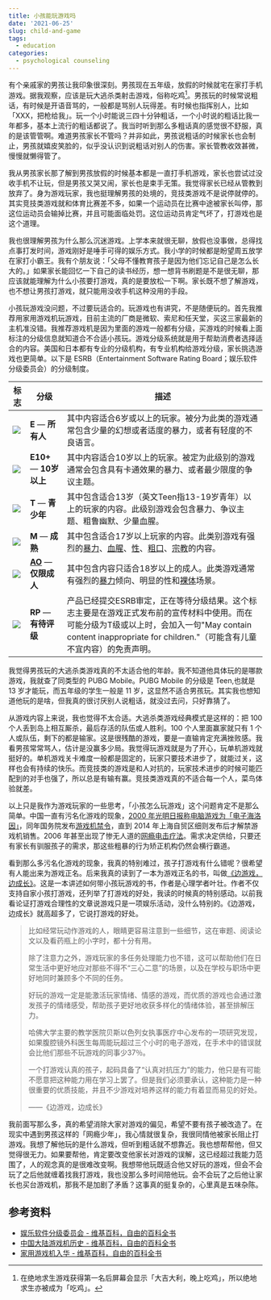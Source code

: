 ```yaml
---
title: 小孩能玩游戏吗
date: '2021-06-25'
slug: child-and-game
tags:
  - education
categories:
  - psychological counseling
---
```


有个亲戚家的男孩让我印象很深刻。男孩现在五年级，放假的时候就宅在家打手机游戏。据我观察，应该是玩大逃杀类射击游戏，俗称吃鸡[^ji]。男孩玩的时候常说粗话，有时候是开语音骂的，一般都是骂别人玩得差。有时候也指挥别人，比如「XXX，把枪给我」。玩一个小时能说三四十分钟粗话，一个小时说的粗话比我一年都多，基本上流行的粗话都说了。我当时听到那么多粗话真的感觉很不舒服，真的是该管管啊。难道男孩家长不管吗？并非如此，男孩说粗话的时候家长也会制止，男孩就嬉皮笑脸的，似乎没认识到说粗话对别人的伤害。家长管教收效甚微，慢慢就懒得管了。

[^ji]: 在绝地求生游戏获得第一名后屏幕会显示「大吉大利，晚上吃鸡」，所以绝地求生亦被成为「吃鸡」。

我从男孩家长那了解到男孩放假的时候基本都是一直打手机游戏，家长也尝试过没收手机不让玩，但是男孩又哭又闹，家长也是束手无策。我觉得家长已经从管教到放弃了。身为游戏玩家，我也挺理解男孩的处境的，竞技类游戏不是说停就停的。其实竞技类游戏就和体育比赛差不多，如果一个运动员在比赛中途被家长叫停，那这位运动员会输掉比赛，并且可能面临处罚。这位运动员肯定气坏了，打游戏也是这个道理。

我也很理解男孩为什么那么沉迷游戏。上学本来就很无聊，放假也没事做，总得找点事打发时间，游戏刚好是唾手可得的娱乐方式。我小学的时候都是盼望周五放学在家打小霸王。我有个朋友说：「父母不懂教育孩子是因为他们忘记自己是怎么长大的。」如果家长能回忆一下自己的读书经历，想一想背书刷题是不是很无聊，那应该就能理解为什么小孩要打游戏，真的是要放松一下啊。家长既不想了解游戏，也不想让男孩打游戏，就只能用没收手机这种没用的手段。

小孩玩游戏没问题，不过要玩适合的。玩游戏也有讲究，不是随便玩的。首先我推荐用家用游戏机玩游戏，目前主流的厂商是微软、索尼和任天堂，买这三家最新的主机准没错。我推荐游戏机是因为里面的游戏一般都有分级，买游戏的时候看上面标注的分级信息就知道合不合适小孩玩。游戏分级系统就是用于帮助消费者选择适合的内容。美国和日本都有专业的分级机构，有专业机构给游戏分级，家长挑选游戏也更简单。以下是 ESRB（Entertainment Software Rating Board；娱乐软件分级委员会）的分级制度。

| 标志                                                         | 分级                                                         | 描述                                                         |
| ------------------------------------------------------------ | ------------------------------------------------------------ | ------------------------------------------------------------ |
| ![](https://upload.wikimedia.org/wikipedia/commons/e/e0/ESRB_2013_Everyone.svg) | **E** — **所有人**                                           | 其中内容适合6岁或以上的玩家。被分为此类的游戏通常包含少量的幻想或者适度的暴力，或者有轻度的不良语言。 |
| ![](https://upload.wikimedia.org/wikipedia/commons/7/70/ESRB_2013_Everyone_10%2B.svg) | **E10+** — **10岁以上**                                      | 其中内容适合10岁以上的玩家。被定为此级别的游戏通常会包含具有卡通效果的暴力、或者最少限度的争议主题。 |
| ![](https://upload.wikimedia.org/wikipedia/commons/8/8f/ESRB_2013_Teen.svg) | **T** — **青少年**                                           | 其中包含适合13岁（英文Teen指13-19岁青年）以上的玩家的内容。此级别游戏会包含暴力、争议主题、粗鲁幽默、少量血腥。 |
| ![](https://upload.wikimedia.org/wikipedia/commons/8/8f/ESRB_2013_Teen.svg) | **M** — **成熟**                                             | 其中包含适合17岁以上玩家的内容。此类别游戏有强烈的[暴力](https://zh.wikipedia.org/wiki/暴力)、[血腥](https://zh.wikipedia.org/w/index.php?title=血腥&action=edit&redlink=1)、[性](https://zh.wikipedia.org/wiki/性_(生物學))、[粗口](https://zh.wikipedia.org/wiki/粗口)、[宗教](https://zh.wikipedia.org/wiki/宗教)的内容。 |
| ![](https://upload.wikimedia.org/wikipedia/commons/8/8d/ESRB_2013_Adults_Only.svg) | **[AO](https://zh.wikipedia.org/wiki/AO级游戏列表)** — **仅限成人** | 其中包含内容只适合18岁以上的成人。此类游戏通常有强烈的[暴力](https://zh.wikipedia.org/wiki/暴力)倾向、明显的性和[裸体](https://zh.wikipedia.org/wiki/裸体)场景。 |
| ![](https://upload.wikimedia.org/wikipedia/commons/4/45/ESRB_2013_Rating_Pending.svg) | **RP** — **有待评级**                                        | 产品已经提交ESRB审定，正在等待分级结果。这个标志主要是在游戏正式发布前的宣传材料中使用。而在可能分级为T级或以上时，会加入一句"May contain content inappropriate for children."（可能含有儿童不宜内容）的免责声明。 |

我觉得男孩玩的大逃杀类游戏真的不太适合他的年龄。我不知道他具体玩的是哪款游戏，我就查了同类型的 PUBG Mobile。PUBG Mobile 的分级是 Teen,也就是 13 岁才能玩，而五年级的学生一般是 11 岁，这显然不适合男孩玩。其实我也想知道他玩的是啥，但我真的很讨厌别人说粗话，就没过去问，只好靠猜了。

从游戏内容上来说，我也觉得不太合适。大逃杀类游戏经典模式是这样的：把 100 个人丢到岛上相互厮杀，最后存活的队伍或人胜利。100 个人里面赢家就只有 1 个人或队伍，剩下的都是输家。这是很残酷的游戏，要是一直输肯定充满挫败感。我看男孩常常骂人，估计是没赢多少局。我觉得玩游戏就是为了开心，玩单机游戏就挺好的。单机游戏关卡难度一般都是固定的，玩家只要技术进步了，就能过关，这样也会有持续的快乐。而竞技类的游戏是和人对抗的，玩家技术进步的时候可能匹配到的对手也强了，所以总是有输有赢。竞技类游戏真的不适合每一个人，菜鸟体验就差。

以上只是我作为游戏玩家的一些思考，「小孩怎么玩游戏」这个问题肯定不是那么简单。中国一直有污名化游戏的现象，[2000 年光明日报称电脑游戏为「电子海洛因」](https://www.gmw.cn/01gmrb/2000-05/09/GB/05%5E18415%5E0%5EGMA2-013.htm)，同年国务院发布[游戏机禁令](https://web.archive.org/web/20040405191024/http://www.people.com.cn/GB/channel1/10/20000630/124651.html)，直到 2014 年上海自贸区细则发布后才解禁游戏机销售。2006 年甚至出现了惨无人道的[网瘾电击疗法](https://zh.wikipedia.org/zh-cn/%E7%94%B5%E5%87%BB%E6%B3%95%E6%B2%BB%E7%96%97%E7%BD%91%E7%BB%9C%E6%88%90%E7%98%BE)。需求决定供给，只要还有家长有驯服孩子的需求，那这些粗暴的行为矫正机构仍然会横行霸道。

看到那么多污名化游戏的现象，我真的特别难过，孩子打游戏有什么错呢？很希望有人能出来为游戏正名。后来我真的读到了一本为游戏正名的书，叫做[《边游戏，边成长》](https://book.douban.com/subject/35127009/)。这是一本讲述如何带小孩玩游戏的书，作者是心理学者叶壮。作者不仅支持自家小孩打游戏，还列举了打游戏的好处，我读的时候真的特别感动。以前我看论证打游戏合理性的文章说游戏只是一项娱乐活动，没什么特别的。《边游戏，边成长》就高超多了，它说打游戏的好处。

> 比如经常玩动作游戏的人，眼睛更容易注意到一些细节，这在审题、阅读论文以及看药瓶上的小字时，都十分有用。
>
> 除了注意力之外，游戏玩家的多任务处理能力也不错，这可以帮助他们在日常生活中更好地应对那些不得不“三心二意”的场景，以及在学校与职场中更好地同时兼顾多个不同的任务。
>
> 好玩的游戏一定是能激活玩家情绪、情感的游戏，而优质的游戏也会通过激发孩子的情绪感受，帮助孩子更好地收获多样化的情绪体验，甚至排解压力。
>
> 哈佛大学主要的教学医院贝斯以色列女执事医疗中心发布的一项研究发现，如果腹腔镜外科医生每周能玩超过三个小时的电子游戏，在手术中的错误就会比他们那些不玩游戏的同事少37％。
>
> 一个打游戏认真的孩子，起码具备了“认真对抗压力”的能力，他只是有可能不愿意把这种能力用在学习上罢了。但是我们必须要承认，这种能力是一种很重要的优质技能，并且不少游戏对培养这样的能力有着显而易见的好处。
>
> ——《边游戏，边成长》

我前面写那么多，真的希望消除大家对游戏的偏见，希望不要有孩子被改造了。在现实中遇到男孩这样的「网瘾少年」，我心情就很复杂，我很同情他被家长阻止打游戏。我想了解他玩的是什么游戏，但听到粗话就不想靠近。我也想帮帮他，但又觉得很无力。如果要帮他，肯定要改变他家长对游戏的误解，这已经超过我能力范围了，人的观念真的是很难改变啊。我想带他玩既适合他又好玩的游戏，但会不会玩了之后他就缠着找我打游戏，我也没那么多时间陪他玩。会不会玩了之后他让家长也买台游戏机，那我不是加剧了矛盾？这事真的挺复杂的，心里真是五味杂陈。

## 参考资料

- [娱乐软件分级委员会 - 维基百科，自由的百科全书](https://zh.wikipedia.org/zh-cn/%E5%A8%9B%E6%A8%82%E8%BB%9F%E4%BB%B6%E5%88%86%E7%B4%9A%E5%A7%94%E5%93%A1%E6%9C%83)
- [中国大陆游戏机历史 - 维基百科，自由的百科全书](https://zh.wikipedia.org/zh-cn/%E4%B8%AD%E5%9B%BD%E5%A4%A7%E9%99%86%E6%B8%B8%E6%88%8F%E6%9C%BA%E5%8E%86%E5%8F%B2)
- [家用游戏机入华 - 维基百科，自由的百科全书](https://zh.wikipedia.org/zh-cn/%E5%AE%B6%E7%94%A8%E6%B8%B8%E6%88%8F%E6%9C%BA%E5%85%A5%E5%8D%8E)

